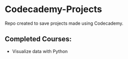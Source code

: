# Codecademy-Projects


Repo created to save projects made using Codecademy. 

## Completed Courses:
  - Visualize data with Python

